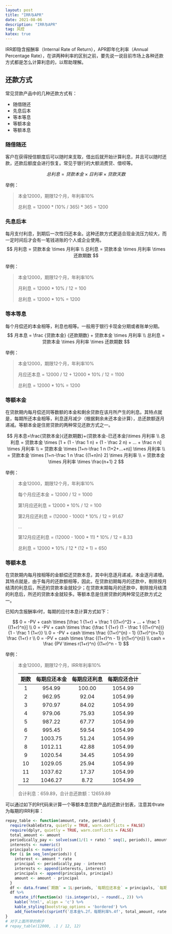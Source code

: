 ```yaml
---
layout: post
title: "IRR与APR"
date: 2021-08-06
description: "IRR与APR"
tag: 风控
katex: true
---
```


IRR即隐含报酬率（Internal Rate of Return），APR即年化利率（Annual Percentage Rate），在讲两种利率的区别之前，要先说一说目前市场上各种还款方式都是怎么计算利息的，以帮助理解。

## 还款方式

常见贷款产品中的几种还款方式有：

- 随借随还
- 先息后本
- 等本等息
- 等额本金
- 等额本息

### 随借随还

客户在获得授信额度后可以随时来支取，借出后就开始计算利息，并且可以随时还款，还款后额度会进行恢复。常见于银行的大额消费贷、借呗等。

$$
总利息 = 贷款本金 \times 日利率 \times 贷款天数
$$

举例：

> 本金12000，期限12个月，年利率10%
>
> 总利息 = 12000 * (10% / 365) * 365 = 1200

### 先息后本

每月支付利息，到期后一次性归还本金。这种还款方式更适合现金流压力较大，而一定时间后才会有一笔钱进账的个人或企业使用。
$$
月利息 = 贷款本金 \times 月利率 \\
总利息 = 贷款本金 \times 月利率 \times 还款期数
$$

举例：

> 本金12000，期限12个月，年利率10%
>
> 月利息 = 12000 * 10% / 12 = 100
>
> 总利息 = 12000 * 10% = 1200

### 等本等息

每个月偿还的本金相等，利息也相等。一般用于银行卡现金分期或者账单分期。
$$
月本息 = \frac {贷款本金} {还款期数} + 贷款本金 \times 月利率 \\
总利息 = 贷款本金 \times 月利率 \times 还款期数
$$

举例：

> 本金12000，期限12个月，年利率10%
>
> 月应还本息 = 12000 / 12 + 12000 * 10% / 12 = 1100
>
> 总利息 = 12000 * 10% = 1200

### 等额本金

在贷款期内每月偿还同等数额的本金和剩余贷款在该月所产生的利息。其特点就是，每期所还本金相等，利息逐月减少（根据剩余未还本金计算），总还款额逐月递减。等额本金是住房贷款的两种常见还款方式之一。

$$
月本息=\frac{贷款本金}{还款期数}+(贷款本金-已还本金)\times 月利率 \\
总利息 = 贷款本金 \times [1 + (1 - \frac 1 n) + (1 - \frac 2 n) + ... + \frac n n] \times 月利率 \\
= 贷款本金 \times [1+n-\frac 1 n (1+2+...+n)] \times 月利率 \\
= 贷款本金 \times [1+n-\frac 1 n \frac {(1+n)n} 2] \times 月利率 \\
= 贷款本金 \times 月利率 \times \frac{n+1} 2
$$

举例：

> 本金12000，期限12个月，年利率10%
>
> 每个月应还本金 = 12000 / 12 = 1000
>
> 第1月应还利息 = 12000 * 10% / 12 = 100
>
> 第2月应还利息 = (12000 - 1000) * 10% / 12 = 91.67
>
> …
>
> 第12月应还利息 = (12000 - 1000 * 11) * 10% / 12 = 8.33
>
> 总利息 = 12000 * 10% / 12 * (12 + 1) = 650

### 等额本息

在贷款期内每月按相等的金额偿还贷款本息，其中利息逐月递减，本金逐月递增。其特点就是，由于每月的还款额相等，因此，在贷款初期每月的还款中，剔除按月结清的利息后，所还的贷款本金就较少；在贷款末期每月的还款中，剔除按月结清的利息后，所还的贷款本金就较多。等额本息是住房贷款的两种常见还款方式之一。

已知内含报酬率$r$时，每期的应付本息计算方式如下：

$$
0 = -PV + cash \times [\frac 1 {1+r} + \frac 1 {(1+r)^2} + ... + \frac 1 {(1+r)^n}] \\
0 = -PV + cash \times \frac {\frac 1 {1+r} (1 - \frac 1 {(1+r)^n})} {1 - \frac 1 {1+r}} \\
0 = -PV + cash \times \frac {(1+r)^{n} - 1} {(1+r)^{n+1}} \frac {1+r} r \\
0 = -PV + cash \times \frac {(1+r)^n - 1} {r(1+r)^{n}} \\
cash = \frac {PV \times r(1+r)^n} {(1+r)^n - 1}
$$

举例：

> 本金12000，期限12个月，IRR年利率10%
>
> | 期数 | 每期应还本金 | 每期应还利息 | 每期应还合计 |
> | :--: | :----------: | :----------: | :----------: |
> |  1   |    954.99    |    100.00    |   1054.99    |
> |  2   |    962.95    |    92.04     |   1054.99    |
> |  3   |    970.97    |    84.02     |   1054.99    |
> |  4   |    979.06    |    75.93     |   1054.99    |
> |  5   |    987.22    |    67.77     |   1054.99    |
> |  6   |    995.45    |    59.54     |   1054.99    |
> |  7   |   1003.75    |    51.24     |   1054.99    |
> |  8   |   1012.11    |    42.88     |   1054.99    |
> |  9   |   1020.54    |    34.45     |   1054.99    |
> |  10  |   1029.05    |    25.94     |   1054.99    |
> |  11  |   1037.62    |    17.37     |   1054.99    |
> |  12  |   1046.27    |     8.72     |   1054.99    |
>
> 合计利息：659.89，合计总还款额：12659.89

可以通过如下的R代码来计算一个等额本息贷款产品的还款计划表，注意其中rate为每期的IRR利率：

```R
repay_table <- function(amount, rate, periods) {
  require(kableExtra, quietly = TRUE, warn.conflicts = FALSE)
  require(dplyr, quietly = TRUE, warn.conflicts = FALSE)
  total_amount <- amount
  periodically_pay <- solve(sum(1/(1 + rate) ^ seq(1, periods)), amount)
  interests <- numeric()
  principals <- numeric()
  for (i in seq_len(periods)) {
    interest <- amount * rate
    principal <- periodically_pay - interest
    interests <- append(interests, interest)
    principals <- append(principals, principal)
    amount <- amount - principal
  }
  df <- data.frame(`期数` = 1L:periods, `每期应还本金` = principals, `每期应还利息` = interests, `每期应还合计` = periodically_pay)
  df %>%
    mutate_if(function(x) !is.integer(x), ~ round(., 2)) %>%
    kable('html', align = 'c') %>%
    kable_styling(bootstrap_options = 'bordered') %>%
    add_footnote(c(sprintf('总本金%.2f，每期利率%.4f', total_amount, rate), sprintf('合计本金：%.2f，合计利息：%.2f，合计总还款额：%.2f', total_amount, sum(interests), periodically_pay * periods)))
}
# 对于上面所举的例子
# repay_table(12000, .1 / 12, 12)
```

